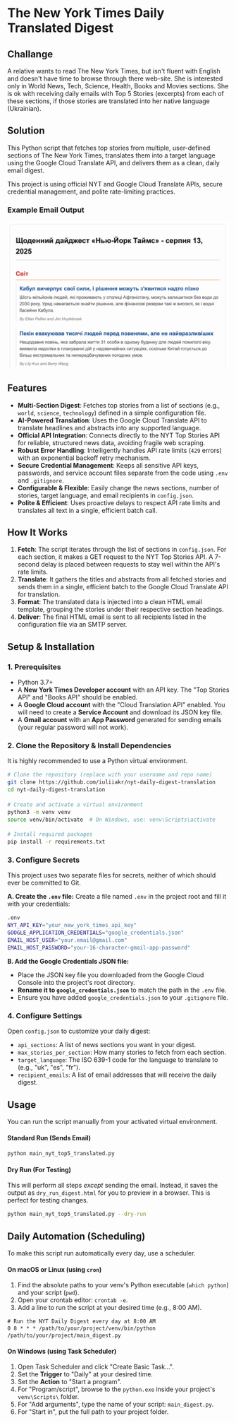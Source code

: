 # The New York Times Daily Translated Digest

## Challange
A relative wants to read The New York Times, but isn't fluent with English and doesn't have time to browse through there web-site.
She is interested only in World News, Tech, Science, Health, Books and Movies sections.
She is ok with receiving daily emails with Top 5 Stories (excerpts) from each of these sections, if those stories are translated into her native language (Ukrainian).

## Solution

This Python script that fetches top stories from multiple, user-defined sections of The New York Times, translates them into a target language using the Google Cloud Translate API, and delivers them as a clean, daily email digest.

This project is using official NYT and Google Cloud Translate APIs, secure credential management, and polite rate-limiting practices.

### Example Email Output

![Example Email Screenshot](email_screenshot.png)

## Features

-   **Multi-Section Digest**: Fetches top stories from a list of sections (e.g., `world`, `science`, `technology`) defined in a simple configuration file.
-   **AI-Powered Translation**: Uses the Google Cloud Translate API to translate headlines and abstracts into any supported language.
-   **Official API Integration**: Connects directly to the NYT Top Stories API for reliable, structured news data, avoiding fragile web scraping.
-   **Robust Error Handling**: Intelligently handles API rate limits (`429` errors) with an exponential backoff retry mechanism.
-   **Secure Credential Management**: Keeps all sensitive API keys, passwords, and service account files separate from the code using `.env` and `.gitignore`.
-   **Configurable & Flexible**: Easily change the news sections, number of stories, target language, and email recipients in `config.json`.
-   **Polite & Efficient**: Uses proactive delays to respect API rate limits and translates all text in a single, efficient batch call.

## How It Works

1.  **Fetch**: The script iterates through the list of sections in `config.json`. For each section, it makes a GET request to the NYT Top Stories API. A 7-second delay is placed between requests to stay well within the API's rate limits.
2.  **Translate**: It gathers the titles and abstracts from all fetched stories and sends them in a single, efficient batch to the Google Cloud Translate API for translation.
3.  **Format**: The translated data is injected into a clean HTML email template, grouping the stories under their respective section headings.
4.  **Deliver**: The final HTML email is sent to all recipients listed in the configuration file via an SMTP server.

## Setup & Installation

### 1. Prerequisites

-   Python 3.7+
-   A **New York Times Developer account** with an API key. The "Top Stories API" and "Books API" should be enabled.
-   A **Google Cloud account** with the "Cloud Translation API" enabled. You will need to create a **Service Account** and download its JSON key file.
-   A **Gmail account** with an **App Password** generated for sending emails (your regular password will not work).

### 2. Clone the Repository & Install Dependencies

It is highly recommended to use a Python virtual environment.

```bash
# Clone the repository (replace with your username and repo name)
git clone https://github.com/iuliiakr/nyt-daily-digest-translation
cd nyt-daily-digest-translation

# Create and activate a virtual environment
python3 -m venv venv
source venv/bin/activate  # On Windows, use: venv\Scripts\activate

# Install required packages
pip install -r requirements.txt
```

### 3. Configure Secrets

This project uses two separate files for secrets, neither of which should ever be committed to Git.

**A. Create the `.env` file:**
Create a file named `.env` in the project root and fill it with your credentials:

```bash
.env
NYT_API_KEY="your_new_york_times_api_key"
GOOGLE_APPLICATION_CREDENTIALS="google_credentials.json"
EMAIL_HOST_USER="your.email@gmail.com"
EMAIL_HOST_PASSWORD="your-16-character-gmail-app-password"
```


**B. Add the Google Credentials JSON file:**
-   Place the JSON key file you downloaded from the Google Cloud Console into the project's root directory.
-   **Rename it to `google_credentials.json`** to match the path in the `.env` file.
-   Ensure you have added `google_credentials.json` to your `.gitignore` file.

### 4. Configure Settings

Open `config.json` to customize your daily digest:
-   `api_sections`: A list of news sections you want in your digest.
-   `max_stories_per_section`: How many stories to fetch from each section.
-   `target_language`: The ISO 639-1 code for the language to translate to (e.g., "uk", "es", "fr").
-   `recipient_emails`: A list of email addresses that will receive the daily digest.

## Usage

You can run the script manually from your activated virtual environment.

#### Standard Run (Sends Email)

```bash
python main_nyt_top5_translated.py
```

#### Dry Run (For Testing)

This will perform all steps *except* sending the email. Instead, it saves the output as `dry_run_digest.html` for you to preview in a browser. This is perfect for testing changes.

```bash
python main_nyt_top5_translated.py --dry-run
```

## Daily Automation (Scheduling)

To make this script run automatically every day, use a scheduler.

#### On macOS or Linux (using `cron`)

1.  Find the absolute paths to your venv's Python executable (`which python`) and your script (`pwd`).
2.  Open your crontab editor: `crontab -e`.
3.  Add a line to run the script at your desired time (e.g., 8:00 AM).

```cron
# Run the NYT Daily Digest every day at 8:00 AM
0 8 * * * /path/to/your/project/venv/bin/python /path/to/your/project/main_digest.py
```

#### On Windows (using Task Scheduler)

1.  Open Task Scheduler and click "Create Basic Task...".
2.  Set the **Trigger** to "Daily" at your desired time.
3.  Set the **Action** to "Start a program".
4.  For "Program/script", browse to the `python.exe` inside your project's `venv\Scripts\` folder.
5.  For "Add arguments", type the name of your script: `main_digest.py`.
6.  For "Start in", put the full path to your project folder.

